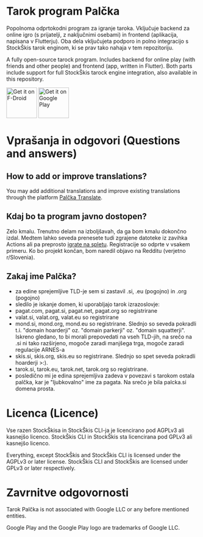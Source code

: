 # Tarok program Palčka

Popolnoma odprtokodni program za igranje taroka. Vključuje backend za online igro (s prijatelji, z naključnimi osebami) in frontend (aplikacija, napisana v Flutterju). Oba dela vključujeta podporo in polno integracijo s StockŠkis tarok enginom, ki se prav tako nahaja v tem repozitoriju.

A fully open-source tarock program. Includes backend for online play (with friends and other people) and frontend (app, written in Flutter). Both parts include support for full StockŠkis tarock engine integration, also available in this repository.

[<img src="https://fdroid.gitlab.io/artwork/badge/get-it-on.png"
     alt="Get it on F-Droid"
     height="80">](https://f-droid.org/packages/si.palcka.tarok/)
[<img src="https://play.google.com/intl/en_us/badges/images/generic/en-play-badge.png"
     alt="Get it on Google Play"
     height="80">](https://play.google.com/store/apps/details?id=si.palcka.tarok)

# Vprašanja in odgovori (Questions and answers)

## How to add or improve translations?
You may add additional translations and improve existing translations through the platform [Palčka Translate](https://translate.palcka.si).

## Kdaj bo ta program javno dostopen?

Zelo kmalu. Trenutno delam na izboljšavah, da ga bom kmalu dokončno izdal. Medtem lahko seveda prenesete tudi zgrajene datoteke iz zavihka Actions ali pa preprosto [igrate na spletu](https://palcka.si). Registracije so odprte v vsakem primeru. Ko bo projekt končan, bom naredil objavo na Redditu (verjetno r/Slovenia).

## Zakaj ime Palčka?

- za edine sprejemljive TLD-je sem si zastavil .si, .eu (pogojno) in .org (pogojno)
- sledilo je iskanje domen, ki uporabljajo tarok izrazoslovje:
- pagat.com, pagat.si, pagat.net, pagat.org so registrirane
- valat.si, valat.org, valat.eu so registrirane
- mond.si, mond.org, mond.eu so registrirane. Slednjo so seveda pokradli t.i. "domain hoarderji" oz. "domain parkerji" oz. "domain squatterji". Iskreno gledano, to bi morali prepovedati na vseh TLD-jih, na srečo na .si ni tako razširjeno, mogoče zaradi manjšega trga, mogoče zaradi regulacije ARNES-a
- skis.si, skis.org, skis.eu so registrirane. Slednjo so spet seveda pokradli hoarderji >:).
- tarok.si, tarok.eu, tarok.net, tarok.org so registrirane.
- posledično mi je edina sprejemljiva zadeva v povezavi s tarokom ostala palčka, kar je "ljubkovalno" ime za pagata. Na srečo je bila palcka.si domena prosta.

# Licenca (Licence)

Vse razen StockŠkisa in StockŠkis CLI-ja je licencirano pod AGPLv3 ali kasnejšo licenco. StockŠkis CLI in StockŠkis sta licencirana pod GPLv3 ali kasnejšo licenco.

Everything, except StockŠkis and StockŠkis CLI is licensed under the AGPLv3 or later license. StockŠkis CLI and StockŠkis are licensed under GPLv3 or later respectively.

# Zavrnitve odgovornosti

Tarok Palčka is not associated with Google LLC or any before mentioned entities.

Google Play and the Google Play logo are trademarks of Google LLC.

